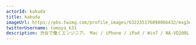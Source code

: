 ```yaml
---
actorId: kakuda
title: kakuda
imageUrl: https://pbs.twimg.com/profile_images/632235176098066432/mxg3eyWn_200x200.jpg
twitterUsername: tomoya_k31
description: 渋谷で働くエンジニア。 Mac / iPhone / iPad / Win7 / NA-VD200L-CK
---
```

